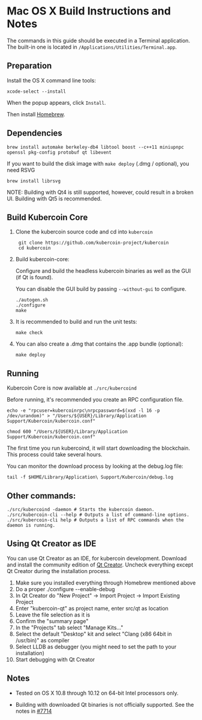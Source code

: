 Mac OS X Build Instructions and Notes
====================================
The commands in this guide should be executed in a Terminal application.
The built-in one is located in `/Applications/Utilities/Terminal.app`.

Preparation
-----------
Install the OS X command line tools:

`xcode-select --install`

When the popup appears, click `Install`.

Then install [Homebrew](https://brew.sh).

Dependencies
----------------------

    brew install automake berkeley-db4 libtool boost --c++11 miniupnpc openssl pkg-config protobuf qt libevent

If you want to build the disk image with `make deploy` (.dmg / optional), you need RSVG

    brew install librsvg

NOTE: Building with Qt4 is still supported, however, could result in a broken UI. Building with Qt5 is recommended.

Build Kubercoin Core
------------------------

1. Clone the kubercoin source code and cd into `kubercoin`

        git clone https://github.com/kubercoin-project/kubercoin
        cd kubercoin

2.  Build kubercoin-core:

    Configure and build the headless kubercoin binaries as well as the GUI (if Qt is found).

    You can disable the GUI build by passing `--without-gui` to configure.

        ./autogen.sh
        ./configure
        make

3.  It is recommended to build and run the unit tests:

        make check

4.  You can also create a .dmg that contains the .app bundle (optional):

        make deploy

Running
-------

Kubercoin Core is now available at `./src/kubercoind`

Before running, it's recommended you create an RPC configuration file.

    echo -e "rpcuser=kubercoinrpc\nrpcpassword=$(xxd -l 16 -p /dev/urandom)" > "/Users/${USER}/Library/Application Support/Kubercoin/kubercoin.conf"

    chmod 600 "/Users/${USER}/Library/Application Support/Kubercoin/kubercoin.conf"

The first time you run kubercoind, it will start downloading the blockchain. This process could take several hours.

You can monitor the download process by looking at the debug.log file:

    tail -f $HOME/Library/Application\ Support/Kubercoin/debug.log

Other commands:
-------

    ./src/kubercoind -daemon # Starts the kubercoin daemon.
    ./src/kubercoin-cli --help # Outputs a list of command-line options.
    ./src/kubercoin-cli help # Outputs a list of RPC commands when the daemon is running.

Using Qt Creator as IDE
------------------------
You can use Qt Creator as an IDE, for kubercoin development.
Download and install the community edition of [Qt Creator](https://www.qt.io/download/).
Uncheck everything except Qt Creator during the installation process.

1. Make sure you installed everything through Homebrew mentioned above
2. Do a proper ./configure --enable-debug
3. In Qt Creator do "New Project" -> Import Project -> Import Existing Project
4. Enter "kubercoin-qt" as project name, enter src/qt as location
5. Leave the file selection as it is
6. Confirm the "summary page"
7. In the "Projects" tab select "Manage Kits..."
8. Select the default "Desktop" kit and select "Clang (x86 64bit in /usr/bin)" as compiler
9. Select LLDB as debugger (you might need to set the path to your installation)
10. Start debugging with Qt Creator

Notes
-----

* Tested on OS X 10.8 through 10.12 on 64-bit Intel processors only.

* Building with downloaded Qt binaries is not officially supported. See the notes in [#7714](https://github.com/bitcoin/bitcoin/issues/7714)
